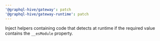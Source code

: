 ```yaml
---
'@graphql-hive/gateway': patch
'@graphql-hive/gateway-runtime': patch
---
```


Inject helpers containing code that detects at runtime if the required value contains the `__esModule` property.
